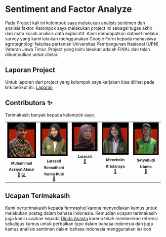 # Sentiment and Factor Analyze
Pada Project kali ini kelompok saya melakukan analisis sentimen dan analisis faktor. Kelompok saya melakukan project ini sebagai tugas akhir dari mata kuliah analisis data exploratif. Kami mendapatkan dataset melalui survey yang kami lakukan menggunakan Google Form kepada mahasiswa agrotegnologi fakultas pertanian Universitas Pembangunan Nasional (UPN) Veteran Jawa Timur. Project yang kami lakukan adalah FINAL dan telah dikumpulkan untuk dinilai.

## Laporan Project

Untuk laporan dari project yang kelompok saya kerjakan bisa dilihat pada link berikut ini.
[Laporan](https://codesandbox.io/docs/learn/introduction/overview)

## Contributors ✨

Terimakasih banyak kepada kelompok saya:

<!-- ALL-CONTRIBUTORS-LIST:START - Do not remove or modify this section -->
<!-- prettier-ignore-start -->
<!-- markdownlint-disable -->
<table>
  <tbody>
    <tr>
      <td align="center" valign="top" width="14.28%"><a href="https://www.instagram.com/azkiyakmal/"><img src=".vscode/1.png" width="100px;" alt="Muhammad Azkiya' Akmal"/><br /><sub><b>Muhammad Azkiya' Akmal</b></sub></a><br /> <a href="#" title="Membuat Laporan">📝</a> <a href="#" title="Membuat Kode">💻</a></td>
      <td align="center" valign="top" width="14.28%"><a href="https://www.instagram.com/larasatiramadhani/"><img src=".vscode/3.png" width="100px;" alt="Larasati Romadhani Yunita Putri"/><br /><sub><b>Larasati Romadhani Yunita Putri</b></sub></a><br /> <a href="#" title="Membuat Laporan">📝</a></td>
      <td align="center" valign="top" width="14.28%"><a href="https://www.instagram.com/lrssttt/"><img src=".vscode/2.png" width="100px;" alt="Jeff Allen"/><br /><sub><b>Larasati</b></sub></a><br /><a href="#" title="Membuat Laporan">📝</a></td>
      <td align="center" valign="top" width="14.28%"><a href="https://www.instagram.com/chelliinn/"><img src=".vscode/5.png" width="100px;" alt="Ben Gummer"/><br /><sub><b>Mirechelin Kristanaya</b></sub></a><br /><a href="#" title="Membuat Powerpoint">🎨</a></td>
      <td align="center" valign="top" width="14.28%"><a href="https://www.instagram.com/setyobudiiii_/"><img src=".vscode/4.png" width="100px;" alt="James Gillmore"/><br /><sub><b>Setyobudi Utomo</b></sub></a><br /><a href="#" title="Membuat Powerpoint">🎨</a></td>
    </tr>
  </tbody>
</table>

<!-- markdownlint-restore -->
<!-- prettier-ignore-end -->

<!-- ALL-CONTRIBUTORS-LIST:END -->

## Ucapan Terimakasih

Kami berterimakasih kepada [farmrashel](https://github.com/famrashel/idn-tagged-corpus#readmemd-versi-bahasa) karena menyediakan kamus untuk melakukan postag dalam bahasa indonesia.
Kemudian ucapan terimakasih juga kami ucapkan kepada [Dinda Anasta](https://www.kaggle.com/code/dindaanasta/analisis-sentimen-pengguna-aplikasi-sayurbox#Import-Library) karena telah memberikan refrensi sekaligus kamus untuk perbaikan typo dalam bahasa indonesia dan juga kamus analisis sentimen dalam bahasa indonesia menggunakan lexicon.
